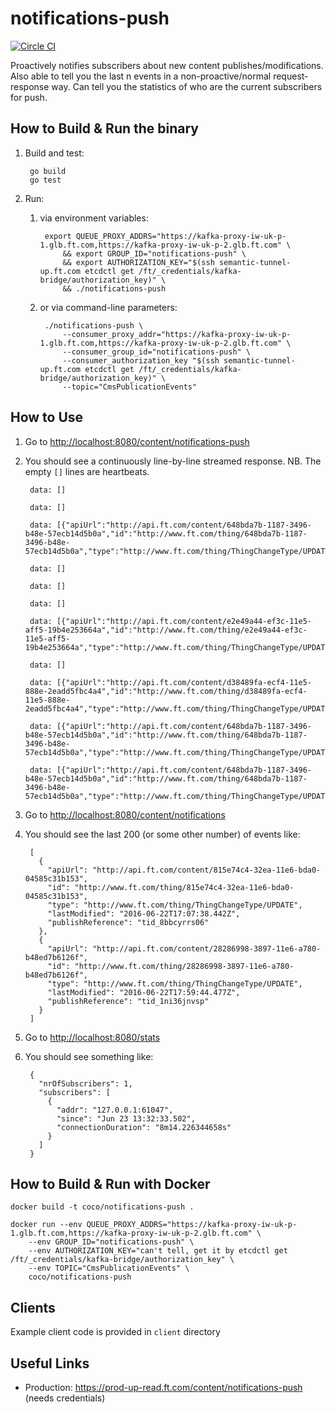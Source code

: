 notifications-push
==================

[![Circle CI](https://circleci.com/gh/Financial-Times/notifications-push/tree/master.png?style=shield)](https://circleci.com/gh/Financial-Times/notifications-push/tree/master)

Proactively notifies subscribers about new content publishes/modifications.
Also able to tell you the last n events in a non-proactive/normal request-response way.
Can tell you the statistics of who are the current subscribers for push.


How to Build & Run the binary
-----------------------------

1. Build and test:

        go build
        go test

2. Run:

    1. via environment variables:

            export QUEUE_PROXY_ADDRS="https://kafka-proxy-iw-uk-p-1.glb.ft.com,https://kafka-proxy-iw-uk-p-2.glb.ft.com" \
                && export GROUP_ID="notifications-push" \
                && export AUTHORIZATION_KEY="$(ssh semantic-tunnel-up.ft.com etcdctl get /ft/_credentials/kafka-bridge/authorization_key)" \
                && ./notifications-push

    2. or via command-line parameters:

            ./notifications-push \
                --consumer_proxy_addr="https://kafka-proxy-iw-uk-p-1.glb.ft.com,https://kafka-proxy-iw-uk-p-2.glb.ft.com" \
                --consumer_group_id="notifications-push" \
                --consumer_authorization_key "$(ssh semantic-tunnel-up.ft.com etcdctl get /ft/_credentials/kafka-bridge/authorization_key)" \
                --topic="CmsPublicationEvents"


How to Use
----------

1. Go to [http://localhost:8080/content/notifications-push](http://localhost:8080/content/notifications-push)
2. You should see a continuously line-by-line streamed response. NB. The empty `[]` lines are heartbeats.

        data: []
        
        data: []
        
        data: [{"apiUrl":"http://api.ft.com/content/648bda7b-1187-3496-b48e-57ecb14d5b0a","id":"http://www.ft.com/thing/648bda7b-1187-3496-b48e-57ecb14d5b0a","type":"http://www.ft.com/thing/ThingChangeType/UPDATE"}]
        
        data: []
        
        data: []
        
        data: []
        
        data: [{"apiUrl":"http://api.ft.com/content/e2e49a44-ef3c-11e5-aff5-19b4e253664a","id":"http://www.ft.com/thing/e2e49a44-ef3c-11e5-aff5-19b4e253664a","type":"http://www.ft.com/thing/ThingChangeType/UPDATE"}]
        
        data: []
        
        data: [{"apiUrl":"http://api.ft.com/content/d38489fa-ecf4-11e5-888e-2eadd5fbc4a4","id":"http://www.ft.com/thing/d38489fa-ecf4-11e5-888e-2eadd5fbc4a4","type":"http://www.ft.com/thing/ThingChangeType/UPDATE"}]
        
        data: [{"apiUrl":"http://api.ft.com/content/648bda7b-1187-3496-b48e-57ecb14d5b0a","id":"http://www.ft.com/thing/648bda7b-1187-3496-b48e-57ecb14d5b0a","type":"http://www.ft.com/thing/ThingChangeType/UPDATE"}]

        data: [{"apiUrl":"http://api.ft.com/content/648bda7b-1187-3496-b48e-57ecb14d5b0a","id":"http://www.ft.com/thing/648bda7b-1187-3496-b48e-57ecb14d5b0a","type":"http://www.ft.com/thing/ThingChangeType/UPDATE"}]

3. Go to [http://localhost:8080/content/notifications](http://localhost:8080/content/notifications)
4. You should see the last 200 (or some other number) of events like:

        [
          {
            "apiUrl": "http://api.ft.com/content/815e74c4-32ea-11e6-bda0-04585c31b153",
            "id": "http://www.ft.com/thing/815e74c4-32ea-11e6-bda0-04585c31b153",
            "type": "http://www.ft.com/thing/ThingChangeType/UPDATE",
            "lastModified": "2016-06-22T17:07:38.442Z",
            "publishReference": "tid_8bbcyrrs06"
          },
          {
            "apiUrl": "http://api.ft.com/content/28286998-3897-11e6-a780-b48ed7b6126f",
            "id": "http://www.ft.com/thing/28286998-3897-11e6-a780-b48ed7b6126f",
            "type": "http://www.ft.com/thing/ThingChangeType/UPDATE",
            "lastModified": "2016-06-22T17:59:44.477Z",
            "publishReference": "tid_1ni36jnvsp"
          }
        ]

5. Go to [http://localhost:8080/stats](http://localhost:8080/stats)
6. You should see something like:

        {
          "nrOfSubscribers": 1,
          "subscribers": [
            {
              "addr": "127.0.0.1:61047",
              "since": "Jun 23 13:32:33.502",
              "connectionDuration": "8m14.226344658s"
            }
          ]
        }


How to Build & Run with Docker
------------------------------

    docker build -t coco/notifications-push .

    docker run --env QUEUE_PROXY_ADDRS="https://kafka-proxy-iw-uk-p-1.glb.ft.com,https://kafka-proxy-iw-uk-p-2.glb.ft.com" \
        --env GROUP_ID="notifications-push" \
        --env AUTHORIZATION_KEY="can't tell, get it by etcdctl get /ft/_credentials/kafka-bridge/authorization_key" \
        --env TOPIC="CmsPublicationEvents" \
        coco/notifications-push

Clients
-------

Example client code is provided in `client` directory

Useful Links
------------
* Production: https://prod-up-read.ft.com/content/notifications-push (needs credentials)
